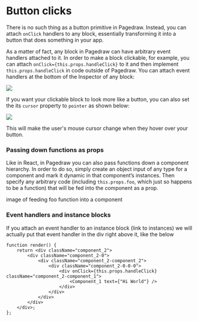 # Button clicks

There is no such thing as a button primitive in Pagedraw. Instead, you can attach `onClick` handlers to any block, essentially transforming it into a button that does something in your app.

As a matter of fact, any block in Pagedraw can have arbitrary event handlers attached to it. In order to make a block clickable, for example, you can attach `onClick={this.props.handleClick}` to it and then implement `this.props.handleClick` in code outside of Pagedraw.
You can attach event handlers at the bottom of the Inspector of any block:


![](https://d2mxuefqeaa7sj.cloudfront.net/s_0D309846360B9C8558544A15DA3255269736A32D754FB67C2E543DF5727437D2_1513294385891_image.png)


If you want your clickable block to look more like a button, you can also set the its `cursor` property to `pointer` as shown below:

![](https://d2mxuefqeaa7sj.cloudfront.net/s_0D309846360B9C8558544A15DA3255269736A32D754FB67C2E543DF5727437D2_1513297267393_image.png)


This will make the user's mouse cursor change when they hover over your button.

### Passing down functions as props
Like in React, in Pagedraw you can also pass functions down a component hierarchy. In order to do so, simply create an object input of any type for a component and mark it dynamic in that component’s instances. Then specify any arbitrary code (including `this.props.foo`, which just so happens to be a function) that will be fed into the component as a prop.



image of feeding foo function into a component

### Event handlers and instance blocks
If you attach an event handler to an instance block (link to instances) we will actually put that event handler in the div right above it, like the below

    function render() {
        return <div className="component_2">
            <div className="component_2-0">
                <div className="component_2-component_2">
                    <div className="component_2-0-0-0">
                        <div onClick={this.props.handleClick} className="component_2-component_1">
                            <Component_1 text={"Hi World"} /> 
                        </div>
                    </div>
                </div>
            </div>
        </div>;
    };
